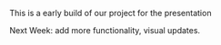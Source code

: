 This is a early build of our project for the presentation

Next Week: add more functionality, visual updates.
